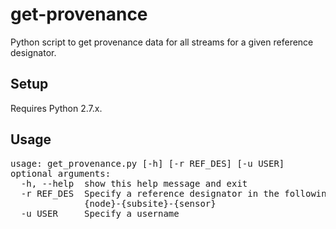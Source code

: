 # get-provenance
Python script to get provenance data for all streams for a given reference designator.

## Setup
Requires Python 2.7.x.

## Usage
<pre>
usage: get_provenance.py [-h] [-r REF_DES] [-u USER]
optional arguments:
  -h, --help  show this help message and exit
  -r REF_DES  Specify a reference designator in the following format:
              {node}-{subsite}-{sensor}
  -u USER     Specify a username
</pre>